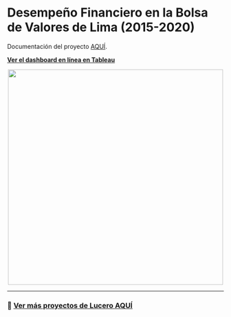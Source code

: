 # **Desempeño Financiero en la Bolsa de Valores de Lima (2015-2020)**

Documentación del proyecto [AQUÍ](https://github.com/Lu-Emperatriz/Performace-Bolsa-Valores-Lima/blob/main/2-Proj-sectors-markdown-SPN.md). 

[**Ver el dashboard en línea en Tableau**](https://tabsoft.co/38C1f5B)


<center><a href="https://tabsoft.co/38C1f5B"><img src="https://imgur.com/8duoiFH.png" width="500" height="500" /></a></center>


***

### 📌 <u>Ver más proyectos de Lucero [AQUÍ](https://github.com/Lu-Emperatriz)</u>


